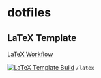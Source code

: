 # dotfiles

## LaTeX Template
[LaTeX Workflow](https://github.com/withjannis/dotfiles/actions/workflows/latex-cicd.yml)

[![LaTeX Template Build](https://github.com/withjannis/dotfiles/actions/workflows/latex-cicd.yml/badge.svg)](https://github.com/withjannis/dotfiles/actions/workflows/latex-cicd.yml)
```/latex```

